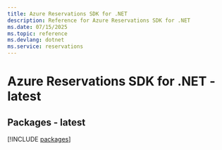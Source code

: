 ```yaml
---
title: Azure Reservations SDK for .NET
description: Reference for Azure Reservations SDK for .NET
ms.date: 07/15/2025
ms.topic: reference
ms.devlang: dotnet
ms.service: reservations
---
```

# Azure Reservations SDK for .NET - latest
## Packages - latest
[!INCLUDE [packages](reservations-index.md)]